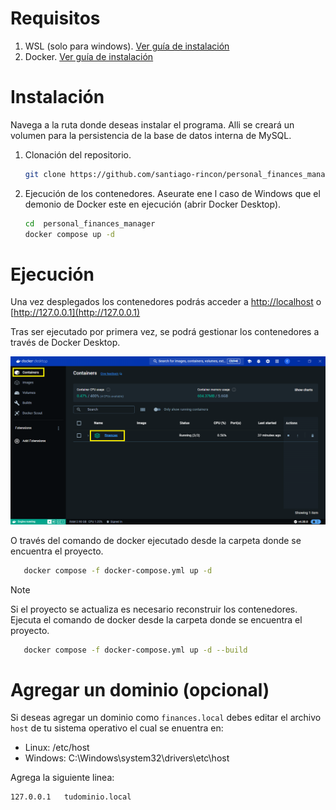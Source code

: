 # Requisitos

1. WSL (solo para windows). [Ver guía de instalación](https://learn.microsoft.com/en-us/windows/wsl/install)
2. Docker. [Ver guía de instalación](https://docs.docker.com/engine/install/)

# Instalación

Navega a la ruta donde deseas instalar el programa. Alli se creará un volumen para la persistencia de la base de datos interna de MySQL.

1. Clonación del repositorio.

   ```bash
   git clone https://github.com/santiago-rincon/personal_finances_manager --depth=1
   ```

2. Ejecución de los contenedores. Aseurate ene l caso de Windows que el demonio de Docker este en ejecución (abrir Docker Desktop).

   ```bash
   cd  personal_finances_manager
   docker compose up -d
   ```

# Ejecución

Una vez desplegados los contenedores podrás acceder a [http://localhost](http://localhost) o [http://127.0.0.1](http://127.0.0.1)

Tras ser ejecutado por primera vez, se podrá gestionar los contenedores a través de Docker Desktop.

![Imagen de Docker Desktop](./assets/docker_desktop.png)

O través del comando de docker ejecutado desde la carpeta donde se encuentra el proyecto.

```bash
   docker compose -f docker-compose.yml up -d
```
> [!NOTE]  
> Si el proyecto se actualiza es necesario reconstruir los contenedores. Ejecuta el comando de docker desde la carpeta donde se encuentra el proyecto.

```bash
   docker compose -f docker-compose.yml up -d --build
```

# Agregar un dominio (opcional)

Si deseas agregar un dominio como `finances.local` debes editar el archivo `host` de tu sistema operativo el cual se enuentra en:

- Linux: /etc/host
- Windows: C:\Windows\system32\drivers\etc\host

Agrega la siguiente linea:

```
127.0.0.1   tudominio.local
```
